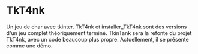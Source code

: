 # TkT4nk
Un jeu de char avec tkinter.
TkT4nk et installer_TkT4nk sont des versions d'un jeu complet théoriquement terminé.
TkinTank sera la refonte du projet TkT4nk, avec un code beaucoup plus propre.
Actuellement, il se présente comme une démo.
